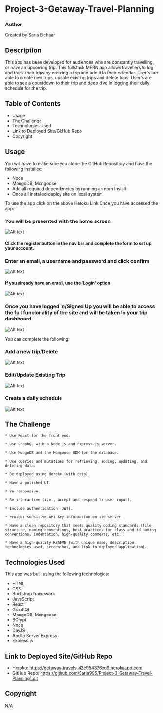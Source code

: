 # Project-3-Getaway-Travel-Planning

### Author

Created by Saria Elchaar

## Description

This app has been developed for audiences who are constantly travelling, or have an upcoming trip. This fullstack MERN app allows travellers to log and track their trips by creating a trip and add it to their calendar. User's are able to create new trips, update existing trips and delete trips. User's are able to see a countdown to their trip and deep dive in logging their daily schedule for the trip.

## Table of Contents

- Usage
- The Challenge
- Technologies Used
- Link to Deployed Site/GitHub Repo
- Copyright

## Usage

You will have to make sure you clone the GitHub Repository and have the following installed:

- Node
- MongoDB, Mongoose
- Add all required dependencies by running an npm Install
- Once all installed deploy site on local system

To use the app click on the above Heroku Link
Once you have accessed the app:

### You will be presented with the home screen

![Alt text](<client/src/assets/Home Page.png>)

#### Click the register button in the nav bar and complete the form to set up your account.

### Enter an email, a username and password and click confirm

![Alt text](<client/src/assets/Sign up page.png>)

#### If you already have an email, use the 'Login' option

![Alt text](<client/src/assets/Login Page.png>)

### Once you have logged in/Signed Up you will be able to access the full funcionality of the site and will be taken to your trip dashboard.

![Alt text](<client/src/assets/My trips page.png>)

You can complete the following:

### Add a new trip/Delete

![Alt text](<client/src/assets/Add trip page.png>)

### Edit/Update Existing Trip

![Alt text](<client/src/assets/Edit trip.png>)

### Create a daily schedule

![Alt text](<client/src/assets/Daily schedule.png>)

## The Challenge

```
* Use React for the front end.

* Use GraphQL with a Node.js and Express.js server.

* Use MongoDB and the Mongoose ODM for the database.

* Use queries and mutations for retrieving, adding, updating, and deleting data.

* Be deployed using Heroku (with data).

* Have a polished UI.

* Be responsive.

* Be interactive (i.e., accept and respond to user input).

* Include authentication (JWT).

* Protect sensitive API key information on the server.

* Have a clean repository that meets quality coding standards (file structure, naming conventions, best practices for class and id naming conventions, indentation, high-quality comments, etc.).

* Have a high-quality README (with unique name, description, technologies used, screenshot, and link to deployed application).

```

## Technologies Used

This app was built using the following technologies:

- HTML
- CSS
- Bootstrap framework
- JavaScript
- React
- GraphQL
- MongoDB, Mongoose
- BCrypt
- Node
- DayJS
- Apollo Server Express
- Express.js

## Link to Deployed Site/GitHub Repo

- Heroku: https://getaway-travels-42e954376ed9.herokuapp.com
- GitHub Repo: https://github.com/Saria995/Project-3-Getaway-Travel-Planning1.git

## Copyright

N/A
